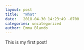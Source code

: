 ```yaml
---
layout: post
title:  "What"
date:   2018-04-30 14:23:49 -0700
categories: uncategorized
author: Emma Blando
---
```


This is my first post!
